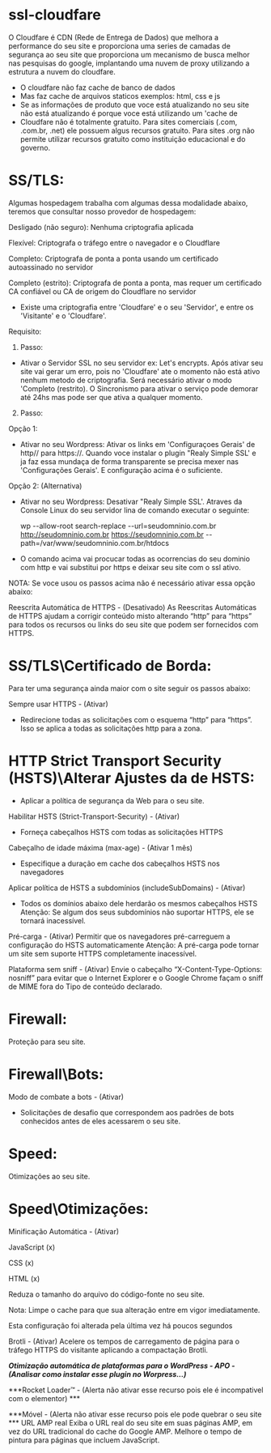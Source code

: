 # ssl-cloudfare

O Cloudfare é CDN (Rede de Entrega de Dados) que melhora a performance do seu site e proporciona uma series de camadas de segurança ao seu site que proporciona um mecanismo de busca melhor nas pesquisas do google, implantando uma nuvem de proxy utilizando a estrutura a nuvem do cloudfare.

- O cloudfare não faz cache de banco de dados
- Mas faz cache de arquivos staticos exemplos: html, css e js
- Se as informações de produto que voce está atualizando no seu site não está atualizando é porque voce está utilizando um 'cache de 
- Cloudfare não é totalmente gratuito. Para sites comerciais (.com, .com.br, .net) ele possuem algus recursos gratuito. Para sites .org não permite utilizar recursos gratuito como instituição educacional e do governo.


# SS/TLS:

Algumas hospedagem trabalha com algumas dessa modalidade abaixo, teremos que consultar nosso provedor de hospedagem:

Desligado (não seguro): Nenhuma criptografia aplicada

Flexível: Criptografa o tráfego entre o navegador e o Cloudflare

Completo: Criptografa de ponta a ponta usando um certificado autoassinado no servidor

Completo (estrito): Criptografa de ponta a ponta, mas requer um certificado CA confiável ou CA de origem do Cloudflare no servidor

* Existe uma criptografia entre 'Cloudfare' e o seu 'Servidor', e entre os 'Visitante' e o 'Cloudfare'.

Requisito:

1. Passo:
- Ativar o Servidor SSL no seu servidor ex: Let's encrypts. Após ativar seu site vai gerar um erro, pois no 'Cloudfare' ate o momento não está ativo nenhum metodo de criptografia. Será necessário ativar o modo 'Completo (restrito). O Sincronismo para ativar o serviço pode demorar até 24hs mas pode ser que ativa a qualquer momento.

2. Passo:
  
  Opção 1:

- Ativar no seu Wordpress: Ativar os links em 'Configuraçoes Gerais' de http// para https://. Quando voce instalar o plugin "Realy Simple SSL' e ja faz essa mundaça de forma transparente se precisa mexer nas 'Configurações Gerais'. E configuração acima é o suficiente.

 Opção 2: (Alternativa)
 
 - Ativar no seu Wordpress: Desativar "Realy Simple SSL'. Atraves da Console Linux do seu servidor lina de comando executar o seguinte:
 
   wp --allow-root search-replace --url=seudomninio.com.br http://seudomninio.com.br https://seudomninio.com.br --path=/var/www/seudomninio.com.br/htdocs

* O comando acima vai procucar todas as ocorrencias do seu dominio com http e vai substitui por https e deixar seu site com o ssl ativo.

NOTA: Se voce usou os passos acima não é necessário ativar essa opção abaixo:

Reescrita Automática de HTTPS - (Desativado)
As Reescritas Automáticas de HTTPS ajudam a corrigir conteúdo misto alterando “http” para “https” para todos os recursos ou links do seu site que podem ser fornecidos com HTTPS.

# SS/TLS\Certificado de Borda:

Para ter uma segurança ainda maior com o site seguir os passos abaixo:

Sempre usar HTTPS - (Ativar)

* Redirecione todas as solicitações com o esquema “http” para “https”. Isso se aplica a todas as solicitações http para a zona.

# HTTP Strict Transport Security (HSTS)\Alterar Ajustes da de HSTS:

* Aplicar a política de segurança da Web para o seu site.

Habilitar HSTS (Strict-Transport-Security) - (Ativar)

* Forneça cabeçalhos HSTS com todas as solicitações HTTPS

Cabeçalho de idade máxima (max-age) - (Ativar 1 mês)

* Especifique a duração em cache dos cabeçalhos HSTS nos navegadores

Aplicar política de HSTS a subdomínios (includeSubDomains) - (Ativar)

* Todos os domínios abaixo dele herdarão os mesmos cabeçalhos HSTS
Atenção: Se algum dos seus subdomínios não suportar HTTPS, ele se tornará inacessível.


Pré-carga - (Ativar)
Permitir que os navegadores pré-carreguem a configuração do HSTS automaticamente
Atenção: A pré-carga pode tornar um site sem suporte HTTPS completamente inacessível.

Plataforma sem sniff - (Ativar)
Envie o cabeçalho “X-Content-Type-Options: nosniff” para evitar que o Internet Explorer e o Google Chrome façam o sniff de MIME fora do Tipo de conteúdo declarado.

# Firewall:

Proteção para seu site.

# Firewall\Bots:

Modo de combate a bots - (Ativar)

* Solicitações de desafio que correspondem aos padrões de bots conhecidos antes de eles acessarem o seu site.

# Speed:

Otimizações ao seu site.

# Speed\Otimizações: 

Minificação Automática - (Ativar)


JavaScript (x)

CSS (x)

HTML (x)

Reduza o tamanho do arquivo do código-fonte no seu site.

Nota: Limpe o cache para que sua alteração entre em vigor imediatamente.

Esta configuração foi alterada pela última vez há poucos segundos

Brotli - (Ativar)
Acelere os tempos de carregamento de página para o tráfego HTTPS do visitante aplicando a compactação Brotli.

***Otimização automática de plataformas para o WordPress - APO - (Analisar como instalar esse plugin no Worpress...)***

***Rocket Loader™ - (Alerta não ativar esse recurso pois ele é incompativel com o elementor) ***

***Móvel - (Alerta não ativar esse recurso pois ele pode quebrar o seu site ***
URL AMP real
Exiba o URL real do seu site em suas páginas AMP, em vez do URL tradicional do cache do Google AMP.
Melhore o tempo de pintura para páginas que incluem JavaScript.






















